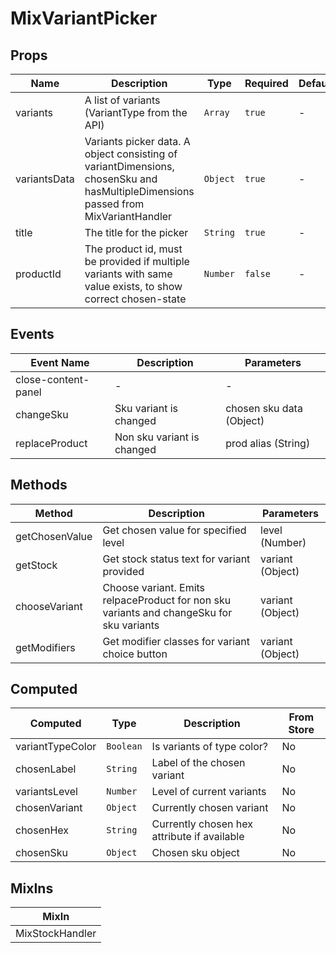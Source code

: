# MixVariantPicker

## Props

<!-- @vuese:MixVariantPicker:props:start -->
|Name|Description|Type|Required|Default|
|---|---|---|---|---|
|variants|A list of variants (VariantType from the API)|`Array`|`true`|-|
|variantsData|Variants picker data. A object consisting of variantDimensions, chosenSku and hasMultipleDimensions passed from MixVariantHandler|`Object`|`true`|-|
|title|The title for the picker|`String`|`true`|-|
|productId|The product id, must be provided if multiple variants with same value exists, to show correct chosen-state|`Number`|`false`|-|

<!-- @vuese:MixVariantPicker:props:end -->


## Events

<!-- @vuese:MixVariantPicker:events:start -->
|Event Name|Description|Parameters|
|---|---|---|
|close-content-panel|-|-|
|changeSku|Sku variant is changed|chosen sku data (Object)|
|replaceProduct|Non sku variant is changed|prod alias (String)|

<!-- @vuese:MixVariantPicker:events:end -->


## Methods

<!-- @vuese:MixVariantPicker:methods:start -->
|Method|Description|Parameters|
|---|---|---|
|getChosenValue|Get chosen value for specified level|level (Number)|
|getStock|Get stock status text for variant provided|variant (Object)|
|chooseVariant|Choose variant. Emits relpaceProduct for non sku variants and changeSku for sku variants|variant (Object)|
|getModifiers|Get modifier classes for variant choice button|variant (Object)|

<!-- @vuese:MixVariantPicker:methods:end -->


## Computed

<!-- @vuese:MixVariantPicker:computed:start -->
|Computed|Type|Description|From Store|
|---|---|---|---|
|variantTypeColor|`Boolean`|Is variants of type color?|No|
|chosenLabel|`String`|Label of the chosen variant|No|
|variantsLevel|`Number`|Level of current variants|No|
|chosenVariant|`Object`|Currently chosen variant|No|
|chosenHex|`String`|Currently chosen hex attribute if available|No|
|chosenSku|`Object`|Chosen sku object|No|

<!-- @vuese:MixVariantPicker:computed:end -->


## MixIns

<!-- @vuese:MixVariantPicker:mixIns:start -->
|MixIn|
|---|
|MixStockHandler|

<!-- @vuese:MixVariantPicker:mixIns:end -->


